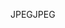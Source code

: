 <span data-ttu-id="8108f-101">JPEG</span><span class="sxs-lookup"><span data-stu-id="8108f-101">JPEG</span></span>
